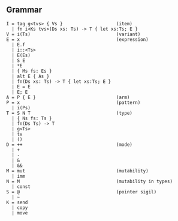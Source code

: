 ## Grammar ##

    I = tag g<tvs> { Vs }                    (item)
      | fn i<Ks tvs>(Ds xs: Ts) -> T { let xs:Ts; E }
    V = i(Ts)                                (variant)
    E = x                                    (expression)
      | E.f
      | i::<Ts>
      | E(Es)
      | S E
      | *E
      | { Ms fs: Es }
      | alt E { As }
      | fn(Ds xs: Ts) -> T { let xs:Ts; E }
      | E = E
      | E; E
    A = P { E }                              (arm)
    P = x                                    (pattern)
      | i(Ps)
    T = S N T                                (type)
      | { Ns fs: Ts }
      | fn(Ds Ts) -> T
      | g<Ts>
      | tv
      | ()
    D = ++                                   (mode)
      | +
      | -
      | &
      | &&
    M = mut                                  (mutability)
      | imm
    N = M                                    (mutability in types)
      | const
    S = @                                    (pointer sigil)
      | ~
    K = send
      | copy
      | move

